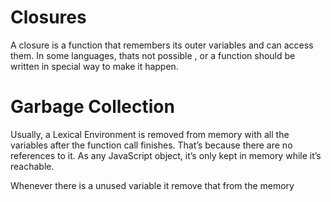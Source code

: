 <h1> Closures </h1>
<p>A closure is a function that remembers its outer variables and can access them. In some languages, thats not possible , or a function should be written in special way to make it happen. 

<h1>Garbage Collection</h1>
<p>Usually, a Lexical Environment is removed from memory with all the variables after the function call finishes. That’s because there are no references to it. As any JavaScript object, it’s only kept in memory while it’s reachable.</p>
<p>Whenever there is a unused variable it remove that from the memory</p>




